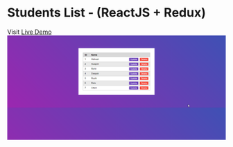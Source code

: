 # Students List - (ReactJS + Redux)

Visit [Live Demo](https://maheshwaghmare.github.io/reactjs-students/)
<img src="screenshot.png" />
